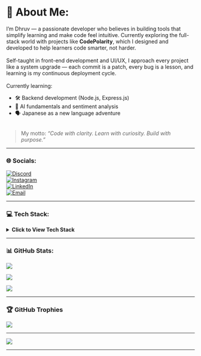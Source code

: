 # 💫 About Me:

I’m Dhruv — a passionate developer who believes in building tools that simplify learning and make code feel intuitive. Currently exploring the full-stack world with projects like **CodePolarity**, which I designed and developed to help learners code smarter, not harder.<br><br>Self-taught in front-end development and UI/UX, I approach every project like a system upgrade — each commit is a patch, every bug is a lesson, and learning is my continuous deployment cycle.<br><br>Currently learning:
- 🛠️ Backend development (Node.js, Express.js)
- 🧠 AI fundamentals and sentiment analysis
- 🗣️ Japanese as a new language adventure<br><br>
> My motto: *“Code with clarity. Learn with curiosity. Build with purpose.”*<br>

---

### 🌐 Socials:
[![Discord](https://img.shields.io/badge/Discord-%237289DA.svg?logo=discord&logoColor=white&style=for-the-badge&color=2C3E50)](https://discord.gg/UEEjxwBV)  
[![Instagram](https://img.shields.io/badge/Instagram-%23E4405F.svg?logo=Instagram&logoColor=white&style=for-the-badge&color=2C3E50)](https://instagram.com/___dhruvvv_)  
[![LinkedIn](https://img.shields.io/badge/LinkedIn-%230077B5.svg?logo=linkedin&logoColor=white&style=for-the-badge&color=2C3E50)](https://www.linkedin.com/in/dhruv-soni-094811285)  
[![Email](https://img.shields.io/badge/Email-D14836?logo=gmail&logoColor=white&style=for-the-badge&color=2C3E50)](mailto:Dhruvsoni930@gmail.com)

---

### 💻 Tech Stack:

<!-- Collapsible Tech Stack Section -->
<details>
<summary><strong>Click to View Tech Stack</strong></summary>

![C](https://img.shields.io/badge/c-%2300599C.svg?style=for-the-badge&logo=c&logoColor=white&color=2C3E50)  
![C++](https://img.shields.io/badge/c++-%2300599C.svg?style=for-the-badge&logo=c%2B%2B&logoColor=white&color=2C3E50)  
![CSS3](https://img.shields.io/badge/css3-%231572B6.svg?style=for-the-badge&logo=css3&logoColor=white&color=34495E)  
![HTML5](https://img.shields.io/badge/html5-%23E34F26.svg?style=for-the-badge&logo=html5&logoColor=white&color=34495E)  
![Java](https://img.shields.io/badge/java-%23ED8B00.svg?style=for-the-badge&logo=openjdk&logoColor=white&color=3A4B6D)  
![JavaScript](https://img.shields.io/badge/javascript-%23323330.svg?style=for-the-badge&logo=javascript&logoColor=%23F7DF1E&color=2C3E50)  
![Python](https://img.shields.io/badge/python-3670A0?style=for-the-badge&logo=python&logoColor=ffdd54&color=34495E)  
![PHP](https://img.shields.io/badge/php-%23777BB4.svg?style=for-the-badge&logo=php&logoColor=white&color=2C3E50)  
![Firebase](https://img.shields.io/badge/firebase-a08021?style=for-the-badge&logo=firebase&logoColor=ffcd34&color=2C3E50)  
![MySQL](https://img.shields.io/badge/mysql-4479A1.svg?style=for-the-badge&logo=mysql&logoColor=white&color=34495E)  
![MongoDB](https://img.shields.io/badge/MongoDB-%234ea94b.svg?style=for-the-badge&logo=mongodb&logoColor=white&color=34495E)  
![Adobe](https://img.shields.io/badge/adobe-%23FF0000.svg?style=for-the-badge&logo=adobe&logoColor=white&color=2C3E50)  
![Adobe Illustrator](https://img.shields.io/badge/adobe%20illustrator-%23FF9A00.svg?style=for-the-badge&logo=adobe%20illustrator&logoColor=white&color=34495E)  
![Adobe Photoshop](https://img.shields.io/badge/adobe%20photoshop-%2331A8FF.svg?style=for-the-badge&logo=adobe%20photoshop&logoColor=white&color=2C3E50)  
![GitHub](https://img.shields.io/badge/github-%23121011.svg?style=for-the-badge&logo=github&logoColor=white&color=2C3E50)  
![Git](https://img.shields.io/badge/git-%23F05033.svg?style=for-the-badge&logo=git&logoColor=white&color=34495E)

</details>

---

### 📊 GitHub Stats:
<!-- GitHub Stats Card -->
![](https://github-readme-stats.vercel.app/api?username=Dhruv-cmd7&theme=github_dark&hide_border=true&include_all_commits=false&count_private=false&card_width=400&border_radius=10)

<!-- GitHub Streak Stats Card -->
![](https://nirzak-streak-stats.vercel.app/?user=Dhruv-cmd7&theme=github_dark&hide_border=true&card_width=400&border_radius=10)

<!-- Top Languages Card -->
![](https://github-readme-stats.vercel.app/api/top-langs/?username=Dhruv-cmd7&theme=github_dark&hide_border=true&include_all_commits=false&count_private=false&layout=compact&card_width=400&border_radius=10)

---

### 🏆 GitHub Trophies
![](https://github-profile-trophy.vercel.app/?username=Dhruv-cmd7&theme=dark&no-frame=true&no-bg=true&margin-w=4)

---

[![](https://visitcount.itsvg.in/api?id=Dhruv-cmd7&icon=2&color=7)](https://visitcount.itsvg.in)

---

<!-- Proudly created with GPRM ( https://gprm.itsvg.in ) -->
